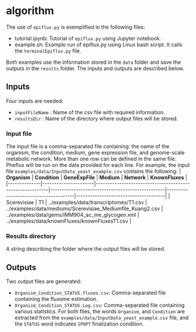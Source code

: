 # algorithm
The use of `epiflux.py` is exemplified in the following files:
- tutorial.ipynb: Tutorial of `epiflux.py` using Jupyter notebook.
- example.sh: Example run of epiflux.py using Linux bash script. It calls the `terminalEpiflux.py` file.

Both examples use the information stored in the `data` folder and save the outputs in the `results` folder. The inputs and outputs are described below.

## Inputs
Four inputs are needed:
- ```inputFileName```       : Name of the csv file with required information.
- ```resultsDir```      : Name of the directory where output files will be stored.

### Input file
The input file is a comma-separated file containing: the name of the organism, the condition, medium, gene expression file, and genome-scale metabolic network. 
More than one row can be defined in the same file. Pheflux will be run on the data provided for each line. For example, the input file ```examples/data/InputData_yeast_example.csv``` contains the following:
| **Organism** | **Condition**        | **GeneExpFile**                                          | **Medium**                                      | **Network**                          | **KnownFluxes**                      |                        
|--------------|----------------------|----------------------------------------------------------|-------------------------------------------------|--------------------------------------|--------------------------------------|
| Scerevisiae  | T1                   | ../examples/data/transcriptomes/T1.csv                               | ../examples/data/mediums/Scerevisiae_Mediumfile_Kuang2.csv  | ../examples/data/gems/iMM904_ac_me_glycogen.xml  | ../examples/data/knownFluxes/knownFluxesT1.csv  |

### Results directory
A string describing the folder where the output files will be stored. 

## Outputs
Two output files are generated:
- ```Organism_Condition_STATUS.fluxes.csv```: Comma-separated file containing the fluxome estimation. 
- ```Organism_Condition_STATUS.Log.csv```: Comma-separated file containing various statistics.
For both files, the words ```Organism```, and ```Condition``` are extracted from the ```examples/data/InputData_yeast_example.csv``` file, and the ```STATUS``` word indicates ```IPOPT``` finalization condition.
